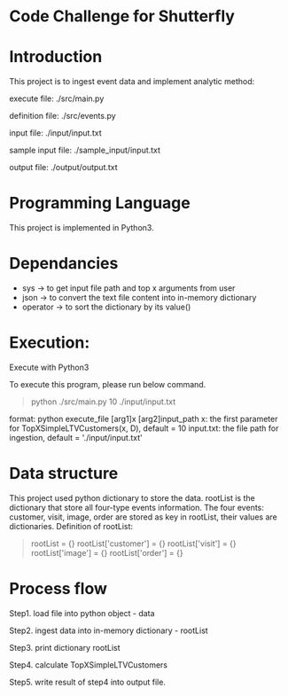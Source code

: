 # Code Challenge for Shutterfly

# Introduction
This project is to ingest event data and implement analytic method:

execute file: ./src/main.py

definition file: ./src/events.py

input file: ./input/input.txt

sample input file: ./sample_input/input.txt

output file: ./output/output.txt    


# Programming Language
This project is implemented in Python3. 

# Dependancies 
* sys  -> to get input file path and top x arguments from user
* json -> to convert the text file content into in-memory dictionary 
* operator -> to sort the dictionary by its value()

# Execution:
Execute with Python3

To execute this program, please run below command.

> python ./src/main.py 10 ./input/input.txt

format: python execute_file  [arg1]x [arg2]input_path
x: the first parameter for TopXSimpleLTVCustomers(x, D), default = 10
input.txt: the file path for ingestion, default = './input/input.txt'


# Data structure
This project used python dictionary to store the data.
rootList is the dictionary that store all four-type events information.
The four events: customer, visit, image, order are stored as key in rootList, their values are dictionaries.
Definition of rootList:

>    rootList = {}
>    rootList['customer'] = {}
>    rootList['visit'] = {}
>    rootList['image'] = {}
>    rootList['order'] = {}


# Process flow
Step1. load file into python object - data

Step2. ingest data into in-memory dictionary - rootList

Step3. print dictionary rootList

Step4. calculate TopXSimpleLTVCustomers

Step5. write result of step4 into output file.



